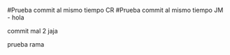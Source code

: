 #Prueba commit al mismo tiempo CR
#Prueba commit al mismo tiempo JM - hola


commit mal 2 jaja

prueba rama 